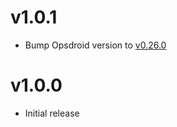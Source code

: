 # v1.0.1

* Bump Opsdroid version to [v0.26.0](https://github.com/opsdroid/opsdroid/releases/tag/v0.26.0)

# v1.0.0

* Initial release
